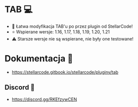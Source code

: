 # TAB 💻
- 💫 Łatwa modyfikacja TAB'u po przez plugin od StellarCode!
- ⭐ Wspierane wersje: 1.16, 1.17, 1.18, 1.19, 1.20, 1.21
- ⚠️ Starsze wersje nie są wspierane, nie były one testowane!

# Dokumentacja 📖
* https://stellarcode.gitbook.io/stellarcode/pluginy/tab

## Discord 🤖
* https://discord.gg/RKEfzywCEN
